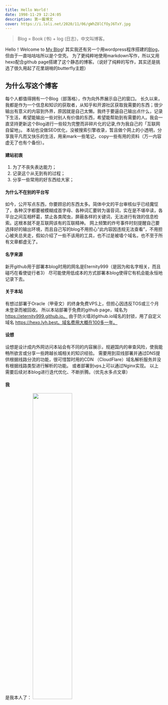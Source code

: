 ```yaml
---
title: Hello World！
date: 1998-11-29 12:24:05
description: 第一篇博文
cover: https://i.loli.net/2020/11/06/gWhZ8lCfOyJ6TxY.jpg
---
```

> Blog = Book (书) + log (日志)，中文叫博客。

Hello！Welcome to [My Blog](https://hexo.lyh.best/)!
其实我还有另一个用wordpress程序搭建的[Blog](https://blog.lyh.best)，但由于一直咕咕咕所以是个空壳。
为了更纯粹地使用markdown写作，所以又用hexo配合github page搭建了这个静态的博客。（说好了纯粹的写作，其实还是挑选了很久用起了花里胡哨的butterfly主题）

## 为什么写这个博客
每个人都值得拥有一个Blog（部落格），作为向外界展示自己的窗口。
长久以来，我都是作为一个信息和知识的获取者，从知乎和开源社区获取我需要的东西；很少输出有意义的内容到外界，原因就是自己太懒。我终于要逼自己输出点什么，记录下生活，希望能输出一些对别人有价值的东西，希望能帮助到有需要的人。我会一直坚持更新这个Blog进行一些较为完整而非碎片化的记录,作为我自己的「互联网自留地」。
本站也没做SEO优化，没被搜索引擎收录，暂且做个网上的小透明，分享我平凡而又快乐的生活，用来mark一些笔记，copy一些有用的资料（万一内容虚无了也有个备份）。

#### 建站初衷
1. 为了不丧失表达能力；
2. 记录这个从无到有的过程；
3. 分享一些常用的好东西给大家；

#### 为什么不在别的平台写
如今，公开写点东西，你要顾忌的东西太多。简体中文的平台审核似乎已经魔怔了，各种汉字都要被模糊成首字母、各种词汇要转为谐音词，实在是不堪卒读，各平台之间互相杯葛，禁止各类爬虫，屏蔽各样的关键词，无法进行有效的信息检索。这根本就不是互联网该有的互联精神。
网上频繁的炸号事件时刻提醒自己要选择好的输出环境，而且自己写的blog不用担心“此内容因违规无法查看”，不用担心被夹总夹走，假如介绍了一些不该用的工具，也不过是被墙个域名，也不至于所有文章都虚无了。

#### 名字来源
新开github用于部署本blog时用的网名是Eternity999（是因为和名字相关，而且碰巧在看使徒行者3）
尽可能使用低成本的方式部署本blog使得它有机会能永恒地记录下去。

#### 关于本站
有想过部署于Oracle（甲骨文）的终身免费VPS上，但担心因违反TOS或三个月未登录而被回收。
所以本站部署于免费的github page，域名为 https://eternity999.github.io。
由于防火墙对github.io域名的封锁，用了自定义域名 https://hexo.lyh.best。域名费用大概在100多一年。

#### 设想
设想是设计成内外网访问本站会有不同的内容展示，规避国内的审查风险，使我能畅所欲言或分享一些跨越长城相关的知识经验。
需要用到双线部署并通过DNS提供根据线路分流的功能，很可惜暂时用的CDN （CloudFlare）域名解析服务并没有根据线路类型进行解析的功能。
或者部署到vps上可以通过Nginx实现。
以上需要后续对本blog进行迭代优化、不断折腾。（优先水多点文章）

#### 我
是我本人了：
<img src="https://i.loli.net/2020/10/28/7wUlNjVtX8RJHEu.jpg" width="50%" height="50%">
